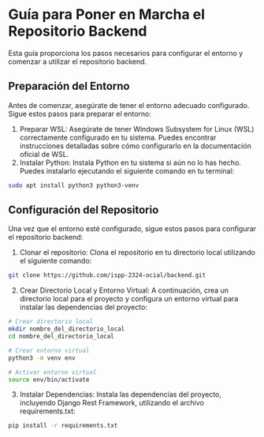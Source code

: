 # Guía para Poner en Marcha el Repositorio Backend

Esta guía proporciona los pasos necesarios para configurar el entorno y comenzar a utilizar el repositorio backend.

## Preparación del Entorno
Antes de comenzar, asegúrate de tener el entorno adecuado configurado. Sigue estos pasos para preparar el entorno:

1. Preparar WSL:
   Asegúrate de tener Windows Subsystem for Linux (WSL) correctamente configurado en tu sistema. Puedes encontrar instrucciones detalladas sobre cómo configurarlo en la documentación oficial de WSL.
2. Instalar Python:
   Instala Python en tu sistema si aún no lo has hecho. Puedes instalarlo ejecutando el siguiente comando en tu terminal:

```bash
sudo apt install python3 python3-venv
```

## Configuración del Repositorio
Una vez que el entorno esté configurado, sigue estos pasos para configurar el repositorio backend:

1. Clonar el repositorio:
   Clona el repositorio en tu directorio local utilizando el siguiente comando:

```bash
git clone https://github.com/ispp-2324-ocial/backend.git
```
2. Crear Directorio Local y Entorno Virtual:
  A continuación, crea un directorio local para el proyecto y configura un entorno virtual para instalar las dependencias del proyecto:
```bash
# Crear directorio local
mkdir nombre_del_directorio_local
cd nombre_del_directorio_local

# Crear entorno virtual
python3 -m venv env

# Activar entorno virtual
source env/bin/activate
```
3. Instalar Dependencias:
   Instala las dependencias del proyecto, incluyendo Django Rest Framework, utilizando el archivo requirements.txt:
```bash
pip install -r requirements.txt
```


   







